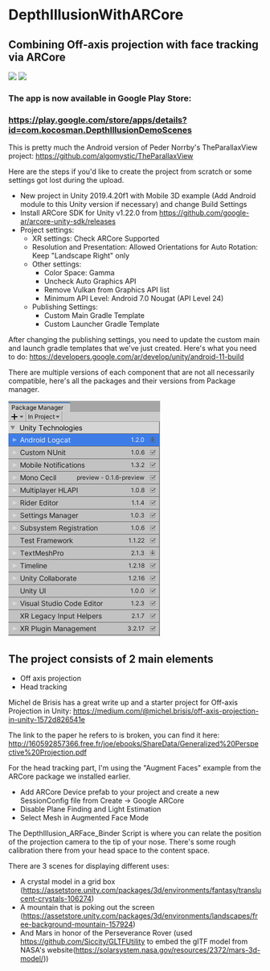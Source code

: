 # DepthIllusionWithARCore
## Combining Off-axis projection with face tracking via ARCore

<p float="left">
  <img src="https://github.com/kocosman/DepthIllusionWithARCore/blob/master/GIFS/Crystal_hand.gif" height="400" />
	<span>     </span>
  <img src="https://github.com/kocosman/DepthIllusionWithARCore/blob/master/GIFS/Mars_Face.gif" height="400" /> 
</p>

### The app is now available in Google Play Store: 
### https://play.google.com/store/apps/details?id=com.kocosman.DepthIllusionDemoScenes

This is pretty much the Android version of Peder Norrby's TheParallaxView project:
https://github.com/algomystic/TheParallaxView

Here are the steps if you'd like to create the project from scratch or some settings got lost during the upload.
- New project in Unity 2019.4.20f1 with Mobile 3D example (Add Android module to this Unity version if necessary) and change Build Settings
- Install ARCore SDK for Unity v1.22.0 from https://github.com/google-ar/arcore-unity-sdk/releases
- Project settings: 
	- XR settings: Check ARCore Supported
	- Resolution and Presentation: Allowed Orientations for Auto Rotation: Keep "Landscape Right" only
	- Other settings: 
		- Color Space: Gamma
		- Uncheck Auto Graphics API
		- Remove Vulkan from Graphics API list
		- Minimum API Level: Android 7.0 Nougat (API Level 24)
	- Publishing Settings:
		- Custom Main Gradle Template
		- Custom Launcher Gradle Template

After changing the publishing settings, you need to update the custom main and launch gradle templates that we've just created. 
Here's what you need to do: https://developers.google.com/ar/develop/unity/android-11-build

There are multiple versions of each component that are not all necessarily compatible, here's all the packages and their versions from Package manager. 

![alt text](https://github.com/kocosman/DepthIllusionWithARCore/blob/master/GIFS/DepthIllusionARCore_PackageManager.png)

## The project consists of 2 main elements
- Off axis projection
- Head tracking

Michel de Brisis has a great write up and a starter project for Off-axis Projection in Unity: https://medium.com/@michel.brisis/off-axis-projection-in-unity-1572d826541e

The link to the paper he refers to is broken, you can find it here:
http://160592857366.free.fr/joe/ebooks/ShareData/Generalized%20Perspective%20Projection.pdf

For the head tracking part, I'm using the "Augment Faces" example from the ARCore package we installed earlier.

- Add ARCore Device prefab to your project and create a new SessionConfig file from Create -> Google ARCore
- Disable Plane Finding and Light Estimation
- Select Mesh in Augmented Face Mode

The DepthIllusion_ARFace_Binder Script is where you can relate the position of the projection camera to the tip of your nose. 
There's some rough calibration there from your head space to the content space. 

There are 3 scenes for displaying different uses:
- A crystal model in a grid box (https://assetstore.unity.com/packages/3d/environments/fantasy/translucent-crystals-106274)
- A mountain that is poking out the screen (https://assetstore.unity.com/packages/3d/environments/landscapes/free-background-mountain-157924)
- And Mars in honor of the Perseverance Rover (used https://github.com/Siccity/GLTFUtility to embed the gITF model from NASA's website(https://solarsystem.nasa.gov/resources/2372/mars-3d-model/))




